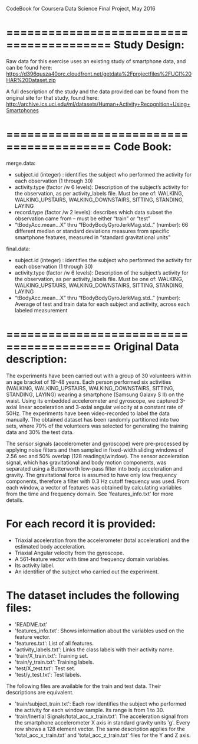 CodeBook for Coursera Data Science Final Project, May 2016

=========================================
Study Design:
=========================================
Raw data for this exercise uses an existing study of smartphone data, and can be found here:
https://d396qusza40orc.cloudfront.net/getdata%2Fprojectfiles%2FUCI%20HAR%20Dataset.zip

A full description of the study and the data provided can be found from the original site for that study, found here:
http://archive.ics.uci.edu/ml/datasets/Human+Activity+Recognition+Using+Smartphones

=========================================
Code Book:
=========================================

merge.data:

* subject.id  (integer) : identifies the subject who performed the activity for each observation (1 through 30)
* activity.type (factor /w 6 levels): Description of the subject’s activity for the observation, as per activity_labels file. Must be one of: WALKING, WALKING_UPSTAIRS, WALKING_DOWNSTAIRS, SITTING, STANDING, LAYING
* record.type  (factor /w 2 levels): describes which data subset the observation came from – must be either “train” or “test”
* “tBodyAcc.mean...X” thru “fBodyBodyGyroJerkMag.std..” (number): 66 different median or standard deviations measures from specific smartphone features, measured in “standard gravitational units” 

final.data:

* subject.id  (integer) : identifies the subject who performed the activity for each observation (1 through 30)
* activity.type (factor /w 6 levels): Description of the subject’s activity for the observation, as per activity_labels file. Must be one of: WALKING, WALKING_UPSTAIRS, WALKING_DOWNSTAIRS, SITTING, STANDING, LAYING
* “tBodyAcc.mean...X” thru “fBodyBodyGyroJerkMag.std..” (number): Average of test and train data for each subject and activity, across each labeled measurement

=========================================
Original Data description:
=========================================


The experiments have been carried out with a group of 30 volunteers within an age bracket of 19-48 years. Each person performed six activities (WALKING, WALKING_UPSTAIRS, WALKING_DOWNSTAIRS, SITTING, STANDING, LAYING) wearing a smartphone (Samsung Galaxy S II) on the waist. Using its embedded accelerometer and gyroscope, we captured 3-axial linear acceleration and 3-axial angular velocity at a constant rate of 50Hz. The experiments have been video-recorded to label the data manually. The obtained dataset has been randomly partitioned into two sets, where 70% of the volunteers was selected for generating the training data and 30% the test data. 

The sensor signals (accelerometer and gyroscope) were pre-processed by applying noise filters and then sampled in fixed-width sliding windows of 2.56 sec and 50% overlap (128 readings/window). The sensor acceleration signal, which has gravitational and body motion components, was separated using a Butterworth low-pass filter into body acceleration and gravity. The gravitational force is assumed to have only low frequency components, therefore a filter with 0.3 Hz cutoff frequency was used. From each window, a vector of features was obtained by calculating variables from the time and frequency domain. See 'features_info.txt' for more details. 

For each record it is provided:
======================================
* Triaxial acceleration from the accelerometer (total acceleration) and the estimated body acceleration.
* Triaxial Angular velocity from the gyroscope. 
* A 561-feature vector with time and frequency domain variables. 
* Its activity label. 
* An identifier of the subject who carried out the experiment.

The dataset includes the following files:
=========================================
* 'README.txt'
* 'features_info.txt': Shows information about the variables used on the feature vector.
* 'features.txt': List of all features.
* 'activity_labels.txt': Links the class labels with their activity name.
* 'train/X_train.txt': Training set.
* 'train/y_train.txt': Training labels.
* 'test/X_test.txt': Test set.
* 'test/y_test.txt': Test labels.

The following files are available for the train and test data. Their descriptions are equivalent. 
* 'train/subject_train.txt': Each row identifies the subject who performed the activity for each window sample. Its range is from 1 to 30. 
* 'train/Inertial Signals/total_acc_x_train.txt': The acceleration signal from the smartphone accelerometer X axis in standard gravity units 'g'. Every row shows a 128 element vector. The same description applies for the 'total_acc_x_train.txt' and 'total_acc_z_train.txt' files for the Y and Z axis.
